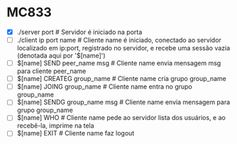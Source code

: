 # MC833

- [x] ./server port                    # Servidor é iniciado na porta <port>
- [ ] ./client ip port name            # Cliente name é iniciado, conectado ao servidor localizado em ip:port,
registrado no servidor, e recebe uma sessão vazia (denotada aqui por '$[name]')
- [ ] $[name] SEND peer_name msg       # Cliente name envia mensagem msg para cliente peer_name
- [ ] $[name] CREATEG group_name       # Cliente name cria grupo group_name
- [ ] $[name] JOING group_name         # Cliente name entra no grupo group_name
- [ ] $[name] SENDG group_name msg     # Cliente name envia mensagem para grupo group_name
- [ ] $[name] WHO                      # Cliente name pede ao servidor lista dos usuários, e ao recebê-la, imprime na tela
- [ ] $[name] EXIT                     # Cliente name faz logout
